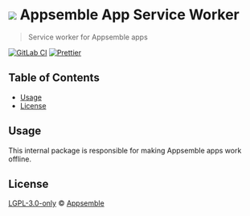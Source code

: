 # ![](https://gitlab.com/appsemble/appsemble/-/raw/0.32.3-test.0/config/assets/logo.svg) Appsemble App Service Worker

> Service worker for Appsemble apps

[![GitLab CI](https://gitlab.com/appsemble/appsemble/badges/0.32.3-test.0/pipeline.svg)](https://gitlab.com/appsemble/appsemble/-/releases/0.32.3-test.0)
[![Prettier](https://img.shields.io/badge/code_style-prettier-ff69b4.svg)](https://prettier.io)

## Table of Contents

- [Usage](#usage)
- [License](#license)

## Usage

This internal package is responsible for making Appsemble apps work offline.

## License

[LGPL-3.0-only](https://gitlab.com/appsemble/appsemble/-/blob/0.32.3-test.0/LICENSE.md) ©
[Appsemble](https://appsemble.com)
